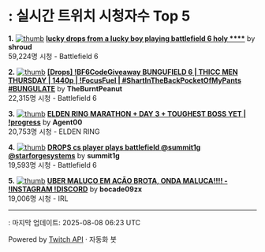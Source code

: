# : 실시간 트위치 시청자수 Top 5

**1.** [![thumb](https://static-cdn.jtvnw.net/previews-ttv/live_user_shroud-320x180.jpg)](https://twitch.tv/shroud)
**[lucky drops from a lucky boy playing battlefield 6 holy ****](https://twitch.tv/shroud)** by **shroud**<br>59,224명 시청  - Battlefield 6

**2.** [![thumb](https://static-cdn.jtvnw.net/previews-ttv/live_user_theburntpeanut-320x180.jpg)](https://twitch.tv/TheBurntPeanut)
**[[Drops] !BF6CodeGiveaway BUNGUFIELD 6 | THICC MEN THURSDAY | 1440p | !FocusFuel | #ShartInTheBackPocketOfMyPants #BUNGULATE](https://twitch.tv/TheBurntPeanut)** by **TheBurntPeanut**<br>22,315명 시청  - Battlefield 6

**3.** [![thumb](https://static-cdn.jtvnw.net/previews-ttv/live_user_agent00-320x180.jpg)](https://twitch.tv/Agent00)
**[ELDEN RING MARATHON + DAY 3 + TOUGHEST BOSS YET | !progress](https://twitch.tv/Agent00)** by **Agent00**<br>20,753명 시청  - ELDEN RING

**4.** [![thumb](https://static-cdn.jtvnw.net/previews-ttv/live_user_summit1g-320x180.jpg)](https://twitch.tv/summit1g)
**[DROPS cs player plays battlefield @summit1g @starforgesystems](https://twitch.tv/summit1g)** by **summit1g**<br>19,593명 시청  - Battlefield 6

**5.** [![thumb](https://static-cdn.jtvnw.net/previews-ttv/live_user_bocade09zx-320x180.jpg)](https://twitch.tv/bocade09zx)
**[UBER MALUCO EM ACÃO BROTA, ONDA MALUCA!!!! - !INSTAGRAM !DISCORD](https://twitch.tv/bocade09zx)** by **bocade09zx**<br>19,006명 시청  - IRL


---
: 마지막 업데이트: 2025-08-08 06:23 UTC

Powered by [Twitch API](https://dev.twitch.tv/docs/api/reference) · 자동화 봇